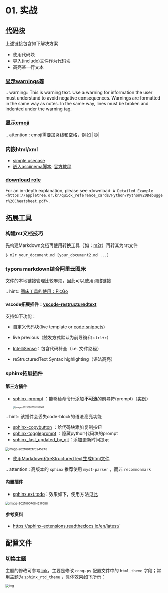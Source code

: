 # 01. 实战

## [代码块](https://sublime-and-sphinx-guide.readthedocs.io/en/latest/code_blocks.html)

上述链接包含如下解决方案

*   使用代码块
*   导入(include)文件作为代码块
*   高亮某一行文本

### [显示warnings等](https://sublime-and-sphinx-guide.readthedocs.io/en/latest/notes_warnings.html)

.. warning:: This is warning text. Use a warning for information the user must understand to avoid negative consequences. Warnings are formatted in the same way as notes. In the same way, lines must be broken and indented under the warning tag.

### [显示emoji](https://sphinxemojicodes.readthedocs.io/en/stable/)

.. attention:: emoji需要加竖线和空格，例如 |:smile:|

### 内嵌html/xml

*   [simple usecase](https://stackoverflow.com/questions/50565770/how-to-embed-html-or-xml-in-restructuredtext-sphinx-so-the-browser-cna-render)
*   [嵌入asciinema脚本](https://raw.githubusercontent.com/catkin/catkin_tools/master/docs/verbs/catkin_build.rst); [官方教程](https://asciinema.org/docs/embedding)

<center><script type="text/javascript" src="https://asciinema.org/a/GdUfcN6YnWz6GSwNAF9Mqhm25.js" id="asciicast-GdUfcN6YnWz6GSwNAF9Mqhm25"></script></center>

### [download role](https://stackoverflow.com/questions/3615142/how-to-include-pdf-in-sphinx-documentation)

For an in-depth explanation, please see :download: `A Detailed Example <https://appletree.or.kr/quick_reference_cards/Python/Python%20Debugger%20Cheatsheet.pdf>` .

## 拓展工具

### 构建rst文档技巧

先构建Markdown文档再使用转换工具（如：[m2r](https://github.com/miyakogi/m2r)）再转其为rst文件

~~~~~~~~bash
$ m2r your_document.md [your_document2.md ...]
~~~~~~~~

### typora markdown结合阿里云图床

文件的本地链接管理比较麻烦，因此可以使用网络链接

.. hint:: [图床工具的使用：PicGo](https://www.jianshu.com/p/9d91355e8418)

#### vscode拓展插件：[vscode-restructuredtext](https://github.com/vscode-restructuredtext/vscode-restructuredtext)

支持如下功能：

* 自定义代码块(live template or [code snippets](https://docs.restructuredtext.net/articles/snippets.html))

* live previous（触发方式默认为前导符和 `ctrl+r`）

* [IntelliSense](https://docs.restructuredtext.net/articles/intellisense.html)：包含代码补全（i.e. 文件路径）

* reStructuredText Syntax highlighting（语法高亮）

### sphinx拓展插件

#### 第三方插件

* [sphinx-prompt](https://sphinx-extensions.readthedocs.io/en/latest/sphinx-prompt.html) ：能够给命令行添加**不可选**的前导符(prompt)（[实例](http://sbrunner.github.io/sphinx-prompt/)）

  <img src="https://natsu-akatsuki.oss-cn-guangzhou.aliyuncs.com/img/image-20210907091138001.png" alt="image-20210907091138001" style="zoom:50%; " />

.. hint:: 该插件会丢失code-block的语法高亮功能

* [sphinx-copybutton](https://github.com/executablebooks/sphinx-copybutton) ：给代码块添加复制按钮
* [sphinx-toggleprompt](https://sphinx-toggleprompt.readthedocs.io/en/master/) ：隐藏python代码块的prompt
* [sphinx_last_updated_by_git](https://github.com/mgeier/sphinx-last-updated-by-git)：添加更新时间提示

<img src="https://natsu-akatsuki.oss-cn-guangzhou.aliyuncs.com/img/image-20210912170245248.png" alt="image-20210912170245248" style="zoom:67%; " />

* [使用Markdown和reStructuredText生成html文件](https://www.sphinx-doc.org/en/master/usage/markdown.html)

.. attention:: 高版本的 `sphinx` 推荐使用 `myst-parser` ，而非 `recommonmark`

#### 内置插件

* [sphinx.ext.todo](https://www.sphinx-doc.org/en/master/usage/extensions/todo.html#confval-todo_include_todos)：效果如下，使用方法见[此](https://stackoverflow.com/questions/22290548/sphinx-todo-box-not-showing/22290786)

<img src="https://natsu-akatsuki.oss-cn-guangzhou.aliyuncs.com/img/image-20210907084217088.png" alt="image-20210907084217088" style="zoom:67%; " />

#### 参考资料

* https://sphinx-extensions.readthedocs.io/en/latest/

## 配置文件

### 切换主题

主题的修改可参考[link](https://www.sphinx-doc.org/en/master/usage/theming.html)，主要是修改 `cong.py` 配置文件中的 `html_theme` 字段；常用主题为 `sphinx_rtd_theme` ，具体效果如下所示：

<img src="https://natsu-akatsuki.oss-cn-guangzhou.aliyuncs.com/img/SwKXV7YrO9MAwnQG.png!thumbnail" alt="img" style="zoom:67%; " />

